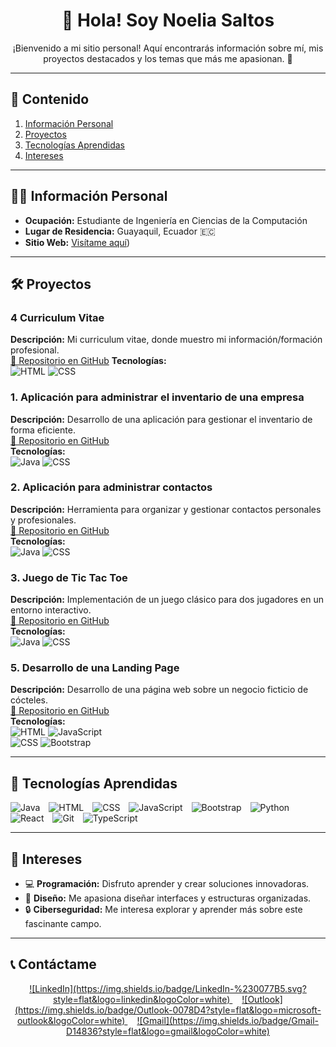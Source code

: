 <div align="center">

# 🌟 Hola! Soy Noelia Saltos

¡Bienvenido a mi sitio personal! Aquí encontrarás información sobre mí, mis proyectos destacados y los temas que más me apasionan. 🚀

</div>


---

## 📖 Contenido
1. [Información Personal](#información-personal)
2. [Proyectos](#proyectos)
3. [Tecnologías Aprendidas](#tecnologías-aprendidas)
4. [Intereses](#intereses)

---

## 👩‍💻 Información Personal

- **Ocupación:** Estudiante de Ingeniería en Ciencias de la Computación  
- **Lugar de Residencia:** Guayaquil, Ecuador 🇪🇨  
- **Sitio Web:** [Visítame aquí](https://noesaltos.github.io/curriculum/))  

---

## 🛠️ Proyectos

### 4 Curriculum Vitae
**Descripción:** Mi curriculum vitae, donde muestro mi información/formación profesional.  
[📂 Repositorio en GitHub](https://github.com/NoeSaltos/curriculum)
**Tecnologías:**  
![HTML](https://img.shields.io/badge/HTML-%23E34F26.svg?style=flat&logo=html5&logoColor=white)
![CSS](https://img.shields.io/badge/CSS-%231572B6.svg?style=flat&logo=css3&logoColor=white)

### 1. Aplicación para administrar el inventario de una empresa  
**Descripción:** Desarrollo de una aplicación para gestionar el inventario de forma eficiente.  
[📂 Repositorio en GitHub](https://github.com/Sebhvarg/ProyectoPOO)  
**Tecnologías:**  
![Java](https://img.shields.io/badge/Java-%23ED8B00.svg?style=flat&logo=java&logoColor=white) 
![CSS](https://img.shields.io/badge/CSS-%231572B6.svg?style=flat&logo=css3&logoColor=white)

### 2. Aplicación para administrar contactos  
**Descripción:** Herramienta para organizar y gestionar contactos personales y profesionales.  
[📂 Repositorio en GitHub](https://github.com/JDC1907/Proyecto_Estructura_de_Datos)  
**Tecnologías:**  
![Java](https://img.shields.io/badge/Java-%23ED8B00.svg?style=flat&logo=java&logoColor=white) 
![CSS](https://img.shields.io/badge/CSS-%231572B6.svg?style=flat&logo=css3&logoColor=white)

### 3. Juego de Tic Tac Toe  
**Descripción:** Implementación de un juego clásico para dos jugadores en un entorno interactivo.  
[📂 Repositorio en GitHub](https://github.com/NoeSaltos/Proyecto2doEstructuras.git)  
**Tecnologías:**  
![Java](https://img.shields.io/badge/Java-%23ED8B00.svg?style=flat&logo=java&logoColor=white) 
![CSS](https://img.shields.io/badge/CSS-%231572B6.svg?style=flat&logo=css3&logoColor=white)

### 5. Desarrollo de una Landing Page  
**Descripción:** Desarrollo de una página web sobre un negocio ficticio de cócteles.  
[📂 Repositorio en GitHub](https://github.com/NoeSaltos/landing)  
**Tecnologías:**  
![HTML](https://img.shields.io/badge/HTML-%23E34F26.svg?style=flat&logo=html5&logoColor=white) 
![JavaScript](https://img.shields.io/badge/JavaScript-%23F7DF1E.svg?style=flat&logo=javascript&logoColor=black)  
![CSS](https://img.shields.io/badge/CSS-%231572B6.svg?style=flat&logo=css3&logoColor=white) 
![Bootstrap](https://img.shields.io/badge/Bootstrap-%237952B3.svg?style=flat&logo=bootstrap&logoColor=white)

---

## 🚀 Tecnologías Aprendidas

<span style="display: inline-block; margin-right: 10px;">
    <img src="https://img.shields.io/badge/Java-%23ED8B00.svg?style=flat&logo=java&logoColor=white" alt="Java">
</span>
<span style="display: inline-block; margin-right: 10px;">
    <img src="https://img.shields.io/badge/HTML-%23E34F26.svg?style=flat&logo=html5&logoColor=white" alt="HTML">
</span>
<span style="display: inline-block; margin-right: 10px;">
    <img src="https://img.shields.io/badge/CSS-%231572B6.svg?style=flat&logo=css3&logoColor=white" alt="CSS">
</span>
<span style="display: inline-block; margin-right: 10px;">
    <img src="https://img.shields.io/badge/JavaScript-%23F7DF1E.svg?style=flat&logo=javascript&logoColor=black" alt="JavaScript">
</span>
<span style="display: inline-block; margin-right: 10px;">
    <img src="https://img.shields.io/badge/Bootstrap-%237952B3.svg?style=flat&logo=bootstrap&logoColor=white" alt="Bootstrap">
</span>
<span style="display: inline-block; margin-right: 10px;">
    <img src="https://img.shields.io/badge/Python-%233776AB.svg?style=flat&logo=python&logoColor=white" alt="Python">
</span>
<span style="display: inline-block; margin-right: 10px;">
    <img src="https://img.shields.io/badge/React-%2361DAFB.svg?style=flat&logo=react&logoColor=black" alt="React">
</span>
<span style="display: inline-block; margin-right: 10px;">
    <img src="https://img.shields.io/badge/Git-%23F05033.svg?style=flat&logo=git&logoColor=white" alt="Git">
</span>
<span style="display: inline-block; margin-right: 10px;">
    <img src="https://img.shields.io/badge/TypeScript-%23007ACC.svg?style=flat&logo=typescript&logoColor=white" alt="TypeScript">
</span>

---

## 🎯 Intereses

- 💻 **Programación:** Disfruto aprender y crear soluciones innovadoras.  
- 🎨 **Diseño:** Me apasiona diseñar interfaces y estructuras organizadas.  
- 🔒 **Ciberseguridad:** Me interesa explorar y aprender más sobre este fascinante campo.

---

## 📞 Contáctame

<div align="center">
  <a href="https://www.linkedin.com/in/noelia-saltos-a24a18221/">
    ![LinkedIn](https://img.shields.io/badge/LinkedIn-%230077B5.svg?style=flat&logo=linkedin&logoColor=white)
  </a>
  <a href="mailto:noeasalt@espol.edu.ec" style="margin-left: 15px;">
    ![Outlook](https://img.shields.io/badge/Outlook-0078D4?style=flat&logo=microsoft-outlook&logoColor=white)
  </a>
  <a href="mailto:nsaltosh@fiec.edu.ec" style="margin-left: 15px;">
    ![Gmail](https://img.shields.io/badge/Gmail-D14836?style=flat&logo=gmail&logoColor=white)
  </a>
</div>



